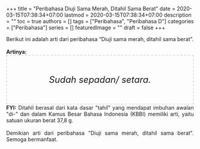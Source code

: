 +++
title = "Peribahasa Diuji Sama Merah, Ditahil Sama Berat"
date = 2020-03-15T07:38:34+07:00
lastmod = 2020-03-15T07:38:34+07:00
description = ""
toc = true
authors = []
tags = ["Peribahasa", "Peribahasa D"]
categories = ["Peribahasa"]
series = []
featuredImage = ""
draft = false
+++

<div dir="ltr" style="text-align: left;" trbidi="on"><div style="text-align: justify;">Berikut ini adalah arti dari peribahasa “Diuji sama merah, ditahil sama berat”.</div><br /><div style="text-align: justify;"><b>Artinya:</b></div><div style="border: 2px dashed #ddd; font-size: 24px; height: auto; margin: 0 auto; padding: 50px; text-align: center; width: auto;"><i>Sudah sepadan/ setara.</i></div><div style="text-align: justify;"><b>FYI:</b> Ditahil berasal dari kata dasar "tahil" yang mendapat imbuhan awalan "di-" dan dalam Kamus Besar Bahasa Indonesia (KBBI) memiliki arti, yaitu satuan ukuran berat 37,8 g.</div><br /><div style="text-align: justify;">Demikian arti dari peribahasa "Diuji sama merah, ditahil sama berat". Semoga bermanfaat. </div></div>
